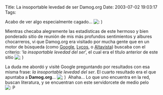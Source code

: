 Title: La insoportable levedad de ser Damog.org
Date: 2003-07-02 19:03:17
Tags: 

<p>Acabo de ver algo especialmente cagado&#8230; <img alt=": ) " src="http://web.archive.org/web/20030719200405/http://www.damog.org/blog/b2-img/smilies/icon_smile.gif"/></p>

<p>Mientras checaba alegremente las estadísticas de este hermoso y bien ponderado sitio de reunión de mis más profundos sentimientos y albures chocarreros, vi que Damog.org era visitado por mucha gente que en un motor de búsqueda (como <a href="http://web.archive.org/web/20030719200405/http://google.com/">Google</a>, <a href="http://web.archive.org/web/20030719200405/http://lycos.com/">Lycos</a>, o <a href="http://web.archive.org/web/20030719200405/http://altavista.com/">Altavista</a>) buscaba con el criterio: &#8216;<em>la insoportable levedad del ser</em>&#8217;, el cual era el título anterior de este sitio <img alt="; ) " src="http://web.archive.org/web/20030719200405/http://www.damog.org/blog/b2-img/smilies/icon_wink.gif"/></p>

<p>La duda me abordó y visité Google preguntando por resultados con esa misma frase: <em>la insoportable levedad del ser</em>. El cuarto resultado era el que apuntaba a <strong>Damog.org</strong>&#8230; <img alt="; ) " src="http://web.archive.org/web/20030719200405/http://www.damog.org/blog/b2-img/smilies/icon_wink.gif"/> Ahaha&#8230; Lo que uno encuentra en la red, buscan literatura, y se encuentran con este servidorcete de medio pelo <img alt=": P " src="http://web.archive.org/web/20030719200405/http://www.damog.org/blog/b2-img/smilies/icon_razz.gif"/></p>
